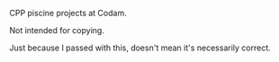 CPP piscine projects at Codam.

Not intended for copying.

Just because I passed with this, doesn't mean it's necessarily correct.
